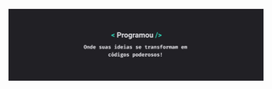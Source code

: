![Programou, Onde suas ideias se transformam em códigos poderosos!](https://github.com/Programou-io/.github/blob/fa10fbc877e6a5ada5d891c5ef5fc8825135de2e/profile/programou-banner.jpg)

